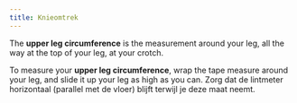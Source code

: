 ```yaml
---
title: Knieomtrek
---
```


The **upper leg circumference** is the measurement around your leg, all the way at the top of your leg, at your crotch.

To measure your **upper leg circumference**, wrap the tape measure around your leg, and slide it up your leg as high as you can. Zorg dat de lintmeter horizontaal (parallel met de vloer) blijft terwijl je deze maat neemt.
